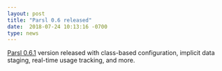 ```yaml
---
layout: post
title: "Parsl 0.6 released"
date:  2018-07-24 10:13:16 -0700
type: news
---
```

[Parsl 0.6.1](https://pypi.python.org/pypi/parsl) version released with class-based configuration, implicit data staging, real-time usage tracking, and more.


